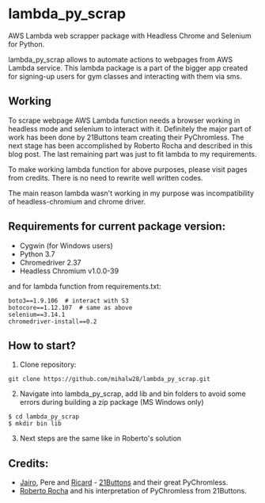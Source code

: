 # lambda_py_scrap
AWS Lambda web scrapper package with Headless Chrome and Selenium for Python.


lambda_py_scrap allows to automate actions to webpages from AWS Lambda service. This lambda package is a part of the bigger app created
for signing-up users for gym classes and interacting with them via sms.


## Working

To scrape webpage AWS Lambda function needs a browser working in headless mode and selenium to interact with it. Definitely the major part of work has been done by 21Buttons team creating their PyChromless. The next stage has been accomplished by Roberto Rocha and described in this blog post. The last remaining part was just to fit lambda to my requirements.

To make working lambda function for above purposes, please visit pages from credits. There is no need to rewrite well written codes.

The main reason lambda wasn't working in my purpose was incompatibility of headless-chromium and chrome driver.


## Requirements for current package version:

* Cygwin (for Windows users)
* Python 3.7
* Chromedriver 2.37
* Headless Chromium v1.0.0-39

and for lambda function from requirements.txt:
```
boto3==1.9.106  # interact with S3
botocore==1.12.107  # same as above
selenium==3.14.1
chromedriver-install==0.2
```
## How to start?
1. Clone repository:
```
git clone https://github.com/mihalw28/lambda_py_scrap.git
```
2. Navigate into lambda_py_scrap, add lib and bin folders to avoid some errors during building a zip package (MS Windows only) 
```
$ cd lambda_py_scrap
$ mkdir bin lib
```
3. Next steps are the same like in Roberto's solution

## Credits:

* [Jairo](https://github.com/jairovadillo), Pere and [Ricard](https://github.com/ricardfp) - [21Buttons](https://github.com/21Buttons/pychromeless) and their great PyChromless.
* [Roberto Rocha](https://robertorocha.info/setting-up-a-selenium-web-scraper-on-aws-lambda-with-python/) and his interpretation of PyChromless from 21Buttons.
